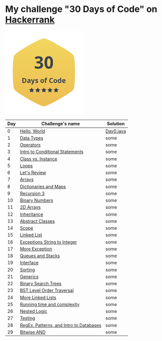 # My challenge "30 Days of Code" on [Hackerrank](https://www.hackerrank.com/IseeHorizont)

![](label30day.png)

Day | Challenge's name                | Solution
----|---------------------------------|---------
0   | [Hello, World](https://www.hackerrank.com/challenges/30-hello-world/problem)| [Day0.java](https://github.com/IseeHorizont/HackerRank-30-days-of-code/blob/master/src/Day0.java)
1   | [Data Types](https://www.hackerrank.com/challenges/30-data-types/problem)   | some
2   | [Operators](https://www.hackerrank.com/challenges/30-operators/problem)     | some
3   | [Intro to Conditional Statements](https://www.hackerrank.com/challenges/30-conditional-statements/problem) | some
4   | [Class vs. Instance](https://www.hackerrank.com/challenges/30-class-vs-instance/problem)              | some
5   | [Loops](https://www.hackerrank.com/challenges/30-loops/problem)             | some
6   | [Let's Review](https://www.hackerrank.com/challenges/30-review-loop/problem)| some
7   | [Arrays](https://www.hackerrank.com/challenges/30-arrays/problem)           | some
8   | [Dictionaries and Maps](https://www.hackerrank.com/challenges/30-dictionaries-and-maps/problem)| some
9   | [Recursion 3](https://www.hackerrank.com/challenges/30-recursion/problem)   | some
10  | [Binary Numbers](https://www.hackerrank.com/challenges/30-binary-numbers/problem)| some
11  | [2D Arrays](https://www.hackerrank.com/challenges/30-2d-arrays/problem)     | some
12  | [Inheritance](https://www.hackerrank.com/challenges/30-inheritance/problem) | some
13  | [Abstract Classes](https://www.hackerrank.com/challenges/30-abstract-classes/problem) | some
14  | [Scope](https://www.hackerrank.com/challenges/30-scope/problem)             | some
15  | [Linked List](https://www.hackerrank.com/challenges/30-linked-list/problem) | some
16  | [Exceptions String to Integer](https://www.hackerrank.com/challenges/30-exceptions-string-to-integer/problem)| some
17  | [More Exception](https://www.hackerrank.com/challenges/30-more-exceptions/problem)   | some
18  | [Queues and Stacks](https://www.hackerrank.com/challenges/30-queues-stacks/problem)  | some
19  | [Interface](https://www.hackerrank.com/challenges/30-interfaces/problem)    | some
20  | [Sorting](https://www.hackerrank.com/challenges/30-sorting/problem)         | some
21  | [Generics](https://www.hackerrank.com/challenges/30-generics/problem)       | some
22  | [Binary Search Trees](https://www.hackerrank.com/challenges/30-binary-search-trees/problem)| some
23  | [BST Level Order Traversal](https://www.hackerrank.com/challenges/30-binary-trees/problem) | some
24  | [More Linked Lists](https://www.hackerrank.com/challenges/30-linked-list-deletion/problem) | some
25  | [Running time and complexity](https://www.hackerrank.com/challenges/30-running-time-and-complexity/problem)| some
26  | [Nested Logic](https://www.hackerrank.com/challenges/30-nested-logic/problem) | some
27  | [Testing](https://www.hackerrank.com/challenges/30-testing/problem)           | some
28  | [RegEx, Patterns, and Intro to Databases](https://www.hackerrank.com/challenges/30-regex-patterns/problem)| some
29  | [Bitwise AND](https://www.hackerrank.com/challenges/30-bitwise-and/problem)   | some
